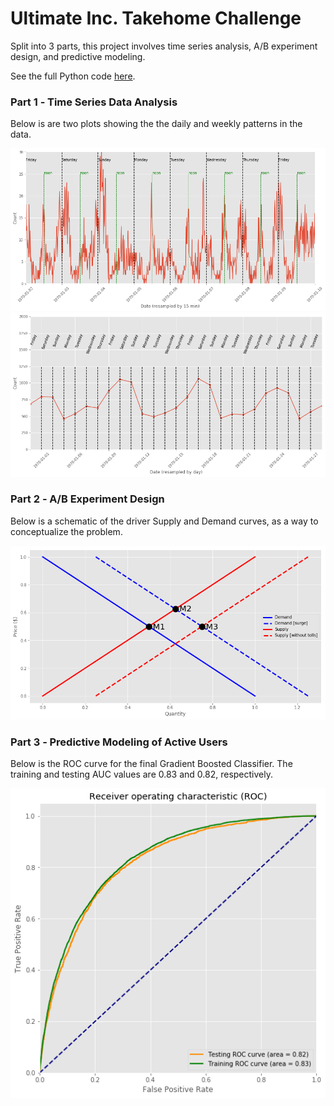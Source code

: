 # Ultimate Inc. Takehome Challenge 

Split into 3 parts, this project involves time series analysis, A/B experiment design, and predictive modeling. 

See the full Python code [here](https://github.com/Aejohnso/Springboard/blob/master/Ultimate_Takehome_Challenge/Ultimate_code.ipynb).

### Part 1 ‐ Time Series Data Analysis

Below is are two plots showing the the daily and weekly patterns in the data.

![png](Daily_Pattern_curve.png)
![png](Weekly_Pattern_curve.png)

### Part 2 ‐ A/B Experiment Design  

Below is a schematic of the driver Supply and Demand curves, as a way to conceptualize the problem.

![png](Supply_Demand_curve.png)

### Part 3 ‐ Predictive Modeling of Active Users

Below is the ROC curve for the final Gradient Boosted Classifier. The training and testing AUC values are 0.83 and 0.82, respectively.

![png](ROC_curve.png)
